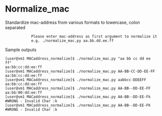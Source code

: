 # Normalize_mac
Standardize mac-address from various formats to lowercase, colon separated


                Please enter mac-address as first argument to normalize it
                e.g. ./normalize_mac.py aa.bb.dd.ee.ff

Sample outputs
```                
[user@vm1 MACaddress_normalize]$ ./normalize_mac.py "aa bb cc dd ee ff"
aa:bb:cc:dd:ee:ff
[user@vm1 MACaddress_normalize]$ ./normalize_mac.py AA-BB-CC-DD-EE-FF
aa:bb:cc:dd:ee:ff
[user@vm1 MACaddress_normalize]$ ./normalize_mac.py aabbcc-DDEEFF
aa:bb:cc:dd:ee:ff
[user@vm1 MACaddress_normalize]$ ./normalize_mac.py AA-BB--DD-EE-FF
aa:bb:00:dd:ee:ff
[user@vm1 MACaddress_normalize]$ ./normalize_mac.py AA-BB--DD-EE-Fk
#WRONG - Invalid Char :k
[user@vm1 MACaddress_normalize]$ ./normalize_mac.py AA-BB--DD-EE-FK
#WRONG - Invalid Char :k
```

